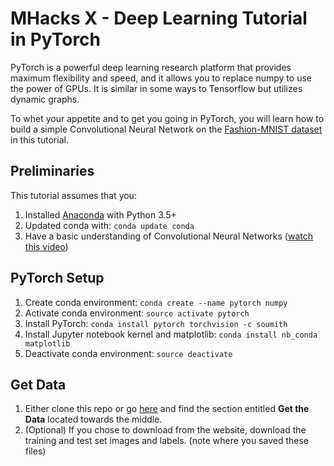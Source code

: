 # MHacks X - Deep Learning Tutorial in PyTorch

PyTorch is a powerful deep learning research platform that provides maximum flexibility and speed, and it allows you to replace numpy to use the power of GPUs. It is similar in some ways to Tensorflow but utilizes dynamic graphs. 

To whet your appetite and to get you going in PyTorch, you will learn how to build a simple Convolutional Neural Network on the [Fashion-MNIST dataset](https://github.com/zalandoresearch/fashion-mnist) in this tutorial. 

## Preliminaries
This tutorial assumes that you: 
1. Installed [Anaconda](https://www.continuum.io/downloads) with Python 3.5+
2. Updated conda with: `conda update conda`
3. Have a basic understanding of Convolutional Neural Networks ([watch this video](https://www.youtube.com/watch?v=FmpDIaiMIeA)) 

## PyTorch Setup
1. Create conda environment: `conda create --name pytorch numpy`
2. Activate conda environment: `source activate pytorch`
3. Install PyTorch: `conda install pytorch torchvision -c soumith`
4. Install Jupyter notebook kernel and matplotlib: `conda install nb_conda matplotlib`
5. Deactivate conda environment: `source deactivate`

## Get Data
1. Either clone this repo or go [here](https://github.com/zalandoresearch/fashion-mnist) and find the section entitled **Get the Data** located towards the middle.
2. (Optional) If you chose to download from the website, download the training and test set images and labels. (note where you saved these files)
